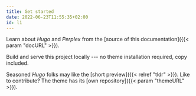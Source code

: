 ```yaml
---
title: Get started
date: 2022-06-23T11:55:35+02:00
id: l1
---
```

Learn about _Hugo_ and _Perplex_ from the [source of this documentation]({{< param "docURL" >}}).

Build and serve this project locally --- no theme installation required, copy included.

Seasoned _Hugo_ folks may like the [short preview]({{< relref "tldr" >}}). Like to contribute? The theme has its [own repository]({{< param "themeURL" >}}).
